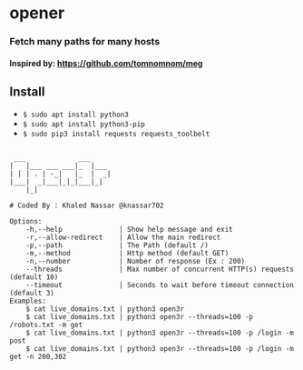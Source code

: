 # opener
### Fetch many paths for many hosts 
#### Inspired by: https://github.com/tomnomnom/meg

## Install
* `$ sudo apt install python3`
* `$ sudo apt install python3-pip`
* `$ sudo pip3 install requests requests_toolbelt`

```
                         
 ___             ___     
|   |___ ___ ___|_  |___ 
| | | . | -_|   |_  |  _|
|___|  _|___|_|_|___|_|  
    |_|                  

# Coded By : Khaled Nassar @knassar702

Options:
	-h,--help              | Show help message and exit
	-r,--allow-redirect    | Allow the main redirect
	-p,--path              | The Path (default /)
	-m,--method            | Http method (default GET)
	-n,--number            | Number of response (Ex : 200)
	--threads              | Max number of concurrent HTTP(s) requests (default 10)
	--timeout              | Seconds to wait before timeout connection (default 3)
Examples:
	$ cat live_domains.txt | python3 open3r 
	$ cat live_domains.txt | python3 open3r --threads=100 -p /robots.txt -m get
	$ cat live_domains.txt | python3 open3r --threads=100 -p /login -m post
	$ cat live_domains.txt | python3 open3r --threads=100 -p /login -m get -n 200,302

```
